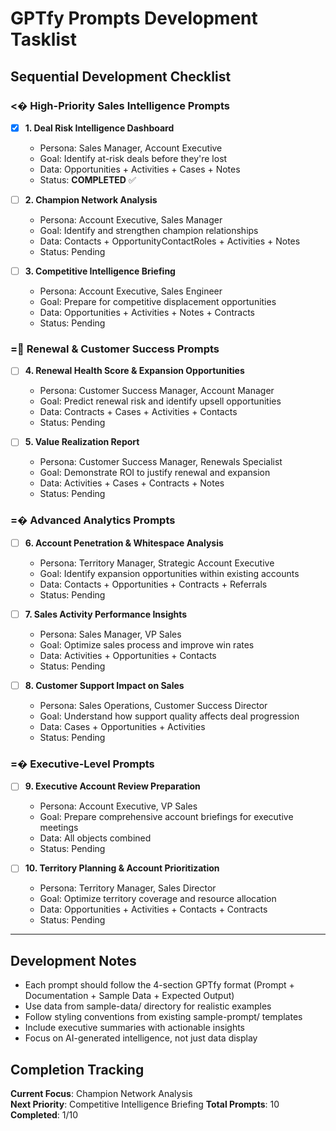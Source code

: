# GPTfy Prompts Development Tasklist

## Sequential Development Checklist

### <� High-Priority Sales Intelligence Prompts

- [x] **1. Deal Risk Intelligence Dashboard**
  - Persona: Sales Manager, Account Executive
  - Goal: Identify at-risk deals before they're lost
  - Data: Opportunities + Activities + Cases + Notes
  - Status: **COMPLETED** ✅

- [ ] **2. Champion Network Analysis**
  - Persona: Account Executive, Sales Manager  
  - Goal: Identify and strengthen champion relationships
  - Data: Contacts + OpportunityContactRoles + Activities + Notes
  - Status: Pending

- [ ] **3. Competitive Intelligence Briefing**
  - Persona: Account Executive, Sales Engineer
  - Goal: Prepare for competitive displacement opportunities
  - Data: Opportunities + Activities + Notes + Contracts
  - Status: Pending

### = Renewal & Customer Success Prompts

- [ ] **4. Renewal Health Score & Expansion Opportunities**
  - Persona: Customer Success Manager, Account Manager
  - Goal: Predict renewal risk and identify upsell opportunities
  - Data: Contracts + Cases + Activities + Contacts
  - Status: Pending

- [ ] **5. Value Realization Report**
  - Persona: Customer Success Manager, Renewals Specialist
  - Goal: Demonstrate ROI to justify renewal and expansion
  - Data: Activities + Cases + Contracts + Notes
  - Status: Pending

### =� Advanced Analytics Prompts

- [ ] **6. Account Penetration & Whitespace Analysis**
  - Persona: Territory Manager, Strategic Account Executive
  - Goal: Identify expansion opportunities within existing accounts
  - Data: Contacts + Opportunities + Contracts + Referrals
  - Status: Pending

- [ ] **7. Sales Activity Performance Insights**
  - Persona: Sales Manager, VP Sales
  - Goal: Optimize sales process and improve win rates
  - Data: Activities + Opportunities + Contacts
  - Status: Pending

- [ ] **8. Customer Support Impact on Sales**
  - Persona: Sales Operations, Customer Success Director
  - Goal: Understand how support quality affects deal progression
  - Data: Cases + Opportunities + Activities
  - Status: Pending

### =� Executive-Level Prompts

- [ ] **9. Executive Account Review Preparation**
  - Persona: Account Executive, VP Sales
  - Goal: Prepare comprehensive account briefings for executive meetings
  - Data: All objects combined
  - Status: Pending

- [ ] **10. Territory Planning & Account Prioritization**
  - Persona: Territory Manager, Sales Director
  - Goal: Optimize territory coverage and resource allocation
  - Data: Opportunities + Activities + Contacts + Contracts
  - Status: Pending

---

## Development Notes

- Each prompt should follow the 4-section GPTfy format (Prompt + Documentation + Sample Data + Expected Output)
- Use data from sample-data/ directory for realistic examples
- Follow styling conventions from existing sample-prompt/ templates
- Include executive summaries with actionable insights
- Focus on AI-generated intelligence, not just data display

## Completion Tracking

**Current Focus**: Champion Network Analysis  
**Next Priority**: Competitive Intelligence Briefing
**Total Prompts**: 10
**Completed**: 1/10